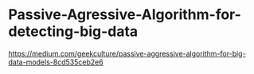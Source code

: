 # Passive-Agressive-Algorithm-for-detecting-big-data

  
  https://medium.com/geekculture/passive-aggressive-algorithm-for-big-data-models-8cd535ceb2e6
